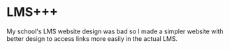 # LMS+++
My school's LMS website design was bad so I made a simpler website with better design to access links more easily in the actual LMS.